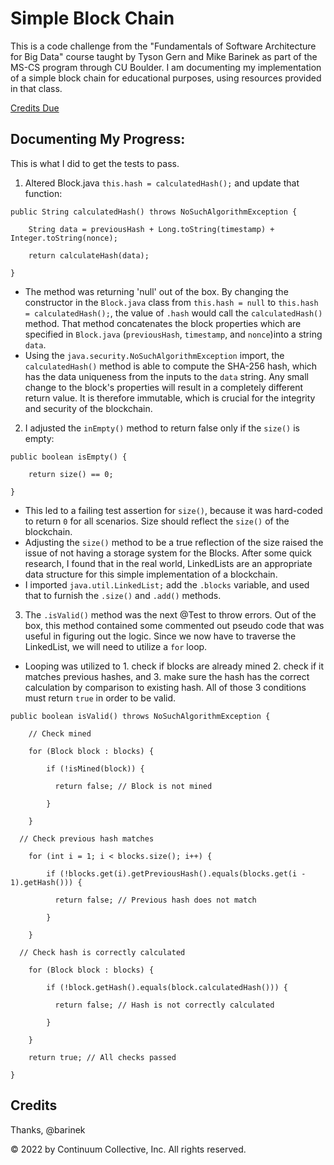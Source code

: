 # Simple Block Chain

This is a code challenge from the "Fundamentals of Software Architecture for Big Data" course taught by Tyson Gern and Mike Barinek as part of the MS-CS program through CU Boulder.  I am documenting my implementation of a simple block chain for educational purposes, using resources provided in that class.

[Credits Due](#credits)

## Documenting My Progress:

This is what I did to get the tests to pass.

1. Altered Block.java `this.hash = calculatedHash();` and update that function:  
```
public String calculatedHash() throws NoSuchAlgorithmException {

	String data = previousHash + Long.toString(timestamp) + Integer.toString(nonce);

	return calculateHash(data);

}
```
- The method was returning 'null' out of the box.  By changing the constructor in the `Block.java` class from `this.hash = null` to `this.hash = calculatedHash();`, the value of `.hash` would call the `calculatedHash()` method.  That method concatenates the block properties which are specified in `Block.java` (`previousHash`, `timestamp`, and `nonce`)into a string `data`.  
- Using the `java.security.NoSuchAlgorithmException` import, the `calculatedHash()` method is able to compute the SHA-256 hash, which has the data uniqueness from the inputs to the `data` string.  Any small change to the block's properties will result in a completely different return value.  It is therefore immutable, which is crucial for the integrity and security of the blockchain.

2. I adjusted the `inEmpty()` method to return false only if the `size()` is empty:
```
public boolean isEmpty() {

	return size() == 0;

}
```
- This led to a failing test assertion for `size()`, because it was hard-coded to return `0` for all scenarios.  Size should reflect the `size()` of the blockchain.  
- Adjusting the `size()` method to be a true reflection of the size raised the issue of not having a storage system for the Blocks.  After some quick research, I found that in the real world, LinkedLists are an appropriate data structure for this simple implementation of a blockchain.  
- I imported `java.util.LinkedList;` add the `.blocks` variable, and used that to furnish the `.size()` and `.add()` methods.

3. The `.isValid()` method was the next @Test to throw errors.  Out of the box, this method contained some commented out pseudo code that was useful in figuring out the logic.  Since we now have to traverse the LinkedList, we will need to utilize a `for` loop.  
- Looping was utilized to 1. check if blocks are already mined 2. check if it matches previous hashes, and 3. make sure the hash has the correct calculation by comparison to existing hash.  All of those 3 conditions must return `true` in order to be valid.
   
```
public boolean isValid() throws NoSuchAlgorithmException {

	// Check mined

	for (Block block : blocks) {

		if (!isMined(block)) {

		  return false; // Block is not mined

		}

	}

  // Check previous hash matches

	for (int i = 1; i < blocks.size(); i++) {

		if (!blocks.get(i).getPreviousHash().equals(blocks.get(i - 1).getHash())) {

		  return false; // Previous hash does not match

		}

	}

  // Check hash is correctly calculated

	for (Block block : blocks) {
	
		if (!block.getHash().equals(block.calculatedHash())) {
		
		  return false; // Hash is not correctly calculated
		
		}
	
	}

	return true; // All checks passed

}
```



## Credits

Thanks, @barinek

© 2022 by Continuum Collective, Inc. All rights reserved.
